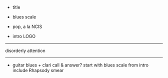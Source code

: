 * title

* blues scale

* pop, a la NCIS

* intro LOGO

----

disorderly attention


---- 

* guitar blues + clari
call & answer?
start with blues scale from intro
include Rhapsody smear


